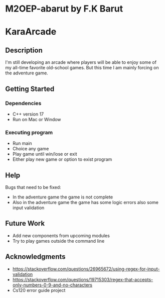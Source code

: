 # M2OEP-abarut by F.K Barut

# KaraArcade

## Description

I'm still developing an arcade where players will be able to enjoy some of my
all-time favorite old-school games. But this time I am mainly forcing on the adventure game.

## Getting Started

### Dependencies

* C++ version 17
* Run on Mac or Window

### Executing program

* Run main
* Choice any game
* Play game until win/lose or exit
* Either play new game or option to exist program

## Help

Bugs that need to be fixed:

* In the adventure game the game is not complete
* Also in the adventure game the game has some logic errors also some input validation

## Future Work

* Add new components from upcoming modules
* Try to play games outside the command line

## Acknowledgments

* https://stackoverflow.com/questions/26965672/using-regex-for-input-validation
* https://stackoverflow.com/questions/19715303/regex-that-accepts-only-numbers-0-9-and-no-characters
* Cs120 error guide project


